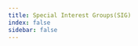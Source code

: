 ```yaml
---
title: Special Interest Groups(SIG)
index: false
sidebar: false
---
```


<TCPage lang='en' />
<!-- <AutoCatalog /> -->
